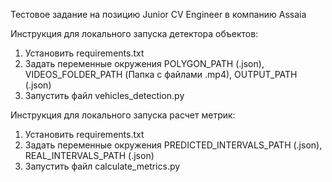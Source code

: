 Тестовое задание на позицию Junior CV Engineer в компанию Assaia

Инструкция для локального запуска детектора объектов:
1. Установить requirements.txt
2. Задать переменные окружения POLYGON_PATH (.json),
   VIDEOS_FOLDER_PATH (Папка с файлами .mp4), OUTPUT_PATH (.json)
3. Запустить файл vehicles_detection.py

Инструкция для локального запуска расчет метрик:
1. Установить requirements.txt
2. Задать переменные окружения PREDICTED_INTERVALS_PATH (.json), REAL_INTERVALS_PATH (.json)
3. Запустить файл calculate_metrics.py
